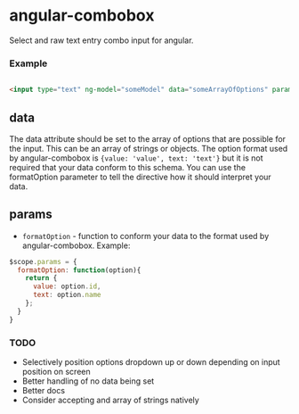 angular-combobox
================

Select and raw text entry combo input for angular.

### Example

```html

<input type="text" ng-model="someModel" data="someArrayOfOptions" params="params">

```

## data

The data attribute should be set to the array of options that are possible for the input. This can be an array of strings or objects. The option format used by angular-combobox is `{value: 'value', text: 'text'}` but it is not required that your data conform to this schema. You can use the formatOption parameter to tell the directive how it should interpret your data.

## params

* `formatOption` - function to conform your data to the format used by angular-combobox. Example:
```javascript
$scope.params = {
  formatOption: function(option){
    return {
      value: option.id,
      text: option.name
    };
  }
}
```

### TODO

* Selectively position options dropdown up or down depending on input position on screen
* Better handling of no data being set
* Better docs
* Consider accepting and array of strings natively
